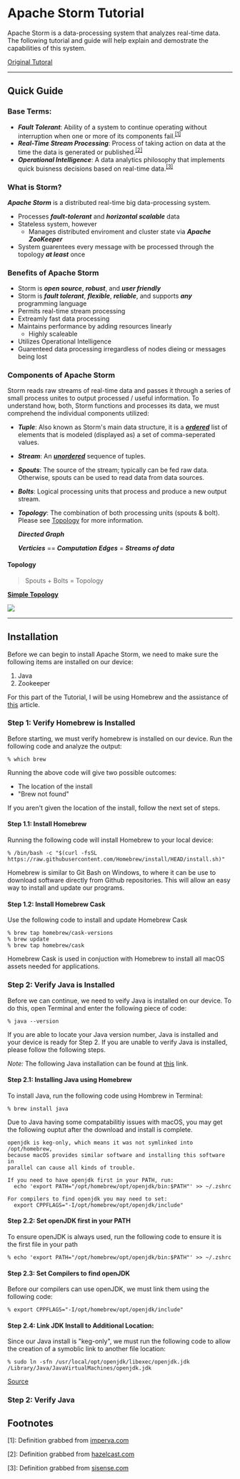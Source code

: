<!--

<style>
.boxed {
  background: lightgrey;
  border: 5px dashed black;
  margin: 0px auto;
  width: 2em;
  padding: 1em;
  border-radius: 4em;
}
</style>
-->

<!-- Tutorial URL: https://www.tutorialspoint.com/apache_storm/index.htm  -->
# Apache Storm Tutorial
Apache Storm is a data-processing system that analyzes real-time data. The following tutorial and guide will help explain and demostrate the capabilities of this system.

[Original Tutoral](https://www.tutorialspoint.com/apache_storm/index.htm)

----
## Quick Guide
### Base Terms:
- ***Fault Tolerant***: Ability of a system to continue operating without interruption when one or more of its components fail.<sup>[[1]](#faultTolerant)</sup>
- ***Real-Time Stream Processing***: Process of taking action on data at the time the data is generated or published.<sup>[[2]](#realTime)</sup>
- ***Operational Intelligence***: A data analytics philosophy that implements quick buisness decisions based on real-time data.<sup>[[3]](#operational)</sup>

### What is Storm?
***Apache Storm*** is a distributed real-time big data-processing system. 

- Processes ***fault-tolerant*** and ***horizontal scalable*** data
- Stateless system, however
  - Manages distributed enviroment and cluster state via ***Apache ZooKeeper***
- System guarentees every message with be processed through the topology ***at least*** once

### Benefits of Apache Storm
- Storm is ***open source***, ***robust***, and ***user friendly***
- Storm is ***fault tolerant***, ***flexible***, ***reliable***, and supports ***any*** programming language
- Permits real-time stream processing
- Extreamly fast data processing
- Maintains performance by adding resources linearly
  - Highly scaleable
- Utilizes Operational Intelligence
- Guarenteed data processing irregardless of nodes dieing or messages being lost

### Components of Apache Storm
Storm reads raw streams of real-time data and passes it through a series of small process unites to output processed / useful information. To understand how, both, Storm functions and processes its data, we must comprehend the individual components utilized:

* ***Tuple***: Also known as Storm's main data structure, it is a ***<u>ordered</u>*** list of elements that is modeled (displayed as) a set of comma-seperated values.
* ***Stream***: An ***<u>unordered</u>*** sequence of tuples.
* ***Spouts***: The source of the stream; typically can be fed raw data. Otherwise, spouts can be used to read data from data sources.
* ***Bolts***: Logical processing units that process and produce a new output stream.
* ***Topology***: The combination of both processing units (spouts & bolt). Please see [Topology](#topo) for more information.

  ***Directed Graph***
  <!--<div class="boxed" style="background: lightgrey;border: 5px dashed black; margin: 0px auto; width: 2em; padding: 1em; border-radius: 4em;"> -->
    ***Verticies*** == ***Computation***
    ***Edges*** = ***Streams of data***
  <!-- </div> -->


#### Topology <a name="topo"></a>
> Spouts + Bolts = Topology

<b><u>Simple Topology</b></u>
<!--  Mermaid Code (Use the following Live Editor: https://mermaid-js.github.io/) 
graph TD
    A[Inital Data Stream] ==> B[First Bolt]
    B ==> C[Second Bolt]
    C ==> D[Final Data Bolt - Stream]
    A ==> E[First Bolt]
    E ==> D
-->


[![](https://mermaid.ink/img/eyJjb2RlIjoiZ3JhcGggTFJcbiAgICBBW0luaXRhbCBEYXRhIFN0cmVhbV0gPT0-IEJbRmlyc3QgQm9sdF1cbiAgICBCID09PiBDW1NlY29uZCBCb2x0XVxuICAgIEMgPT0-IERbRmluYWwgRGF0YSBCb2x0IC0gU3RyZWFtXVxuICAgIEEgPT0-IEVbRmlyc3QgQm9sdF1cbiAgICBFID09PiBEXG4gICIsIm1lcm1haWQiOnsidGhlbWUiOiJuZXV0cmFsIiwiZGlhZ3JhbVBhZGRpbmciOjJ9LCJ1cGRhdGVFZGl0b3IiOmZhbHNlLCJhdXRvU3luYyI6dHJ1ZSwidXBkYXRlRGlhZ3JhbSI6ZmFsc2V9)](https://mermaid-js.github.io/mermaid-live-editor/edit##eyJjb2RlIjoiZ3JhcGggTFJcbiAgICBBW0luaXRhbCBEYXRhIFN0cmVhbV0gPT0-IEJbRmlyc3QgQm9sdF1cbiAgICBCID09PiBDW1NlY29uZCBCb2x0XVxuICAgIEMgPT0-IERbRmluYWwgRGF0YSBCb2x0IC0gU3RyZWFtXVxuICAgIEEgPT0-IEVbRmlyc3QgQm9sdF1cbiAgICBFID09PiBEXG4gICIsIm1lcm1haWQiOiJ7XG4gIFwidGhlbWVcIjogXCJuZXV0cmFsXCIsXG4gIFwiZGlhZ3JhbVBhZGRpbmdcIjogMlxufSIsInVwZGF0ZUVkaXRvciI6dHJ1ZSwiYXV0b1N5bmMiOnRydWUsInVwZGF0ZURpYWdyYW0iOmZhbHNlfQ)

----
## Installation
Before we can begin to install Apache Storm, we need to make sure the following items are installed on our device:

1. Java
2. Zookeeper

For this part of the Tutorial, I will be using Homebrew and the assistance of [this](https://www.javahabit.com/2015/12/26/how-to-set-up-apache-storm-on-mac-using-brew/) article.

### Step 1: Verify Homebrew is Installed
Before starting, we must verify homebrew is installed on our device. Run the following code and analyze the output:

```Terminal
% which brew
```

Running the above code will give two possible outcomes:

* The location of the install
* "Brew not found"

If you aren't given the location of the install, follow the next set of steps.

#### Step 1.1: Install Homebrew
Running the following code will install Homebrew to your local device:

```Terminal
% /bin/bash -c "$(curl -fsSL https://raw.githubusercontent.com/Homebrew/install/HEAD/install.sh)"
```

Homebrew is similar to Git Bash on Windows, to where it can be use to download software directly from Github repositories. This will allow an easy way to install and update our programs.

#### Step 1.2: Install Homebrew Cask
Use the following code to install and update Homebrew Cask

```Terminal
% brew tap homebrew/cask-versions
% brew update
% brew tap homebrew/cask
```

Homebrew Cask is used in conjuction with Homebrew to install all macOS assets needed for applications.

### Step 2: Verify Java is Installed
Before we can continue, we need to veify Java is installed on our device. To do this, open Terminal and enter the following piece of code:

```Terminal
% java --version
```

If you are able to locate your Java version number, Java is installed and your device is ready for Step 2. If you are unable to verify Java is installed, please follow the following steps.

<i>Note:</i> The following Java installation can be found at [this](https://devqa.io/brew-install-java/) link.

#### Step 2.1: Installing Java using Homebrew
To install Java, run the following code using Hombrew in Terminal:

```Terminal
% brew install java
```

Due to Java having some compatabilitiy issues with macOS, you may get the following ouptut after the download and install is complete.

```Terminal
openjdk is keg-only, which means it was not symlinked into /opt/homebrew,
because macOS provides similar software and installing this software in
parallel can cause all kinds of trouble.

If you need to have openjdk first in your PATH, run:
  echo 'export PATH="/opt/homebrew/opt/openjdk/bin:$PATH"' >> ~/.zshrc

For compilers to find openjdk you may need to set:
  export CPPFLAGS="-I/opt/homebrew/opt/openjdk/include"
```

#### Step 2.2: Set openJDK first in your PATH
To ensure openJDK is always used, run the following code to ensure it is the first file in your path 

```Terminal
% echo 'export PATH="/opt/homebrew/opt/openjdk/bin:$PATH"' >> ~/.zshrc
```

#### Step 2.3: Set Compilers to find openJDK
Before our compilers can use openJDK, we must link them using the following code:

```Terminal
% export CPPFLAGS="-I/opt/homebrew/opt/openjdk/include"
```

#### Step 2.4: Link JDK Install to Additional Location:
Since our Java install is "keg-only", we must run the following code to allow the creation of a symoblic link to another file location:

```Terminal
% sudo ln -sfn /usr/local/opt/openjdk/libexec/openjdk.jdk /Library/Java/JavaVirtualMachines/openjdk.jdk
```

[Source](https://mkyong.com/java/how-to-install-java-on-mac-osx/)

### Step 2: Verify Java 

## Footnotes
<a name="faultTolerant">[1]</a>: Definition grabbed from [imperva.com](https://www.imperva.com/learn/availability/fault-tolerance/)

<a name="realTime">[2]</a>: Definition grabbed from [hazelcast.com](https://hazelcast.com/glossary/real-time-stream-processing/)

<a name="operational">[3]</a>: Definition grabbed from [sisense.com](https://www.sisense.com/glossary/operational-intelligence/)